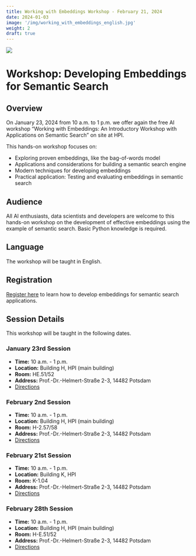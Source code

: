 ```yaml
---
title: Working with Embeddings Workshop - February 21, 2024
date: 2024-01-03
image: '/img/working_with_embeddings_english.jpg'
weight: 2
draft: true
---
```


![](/img/working_with_embeddings_english.jpg)

# Workshop: Developing Embeddings for Semantic Search

## Overview

On January 23, 2024 from 10 a.m. to 1 p.m. we offer again the free AI workshop “Working with Embeddings: An Introductory Workshop with Applications on Semantic Search” on site at HPI.   

This hands-on workshop focuses on:
- Exploring proven embeddings, like the bag-of-words model
- Applications and considerations for building a semantic search engine
- Modern techniques for developing embeddings
- Practical application: Testing and evaluating embeddings in semantic search

## Audience
 
All AI enthusiasts, data scientists and developers are welcome to this hands-on workshop on the development of effective embeddings using the example of semantic search. Basic Python knowledge is required.

## Language
The workshop will be taught in English.

## Registration
[Register here](https://hpi.de/en/the-hpi/registration/2024/embeddings-workshop/) to learn how to develop embeddings for semantic search applications.

## Session Details
This workshop will be taught in the following dates. 

### January 23rd Session
- **Time:** 10 a.m. - 1 p.m.
- **Location:** Building H, HPI (main building)
- **Room:** HE.51/52
- **Address:** Prof.-Dr.-Helmert-Straße 2-3, 14482 Potsdam
- [Directions](https://hpi.de/en/the-hpi/organization/directions.html)

### February 2nd Session
- **Time:** 10 a.m. - 1 p.m.
- **Location:**  Building H, HPI (main building)
- **Room:**  H-2.57/58
- **Address:** Prof.-Dr.-Helmert-Straße 2-3, 14482 Potsdam
- [Directions](https://hpi.de/en/the-hpi/organization/directions.html)

### February 21st Session
- **Time:** 10 a.m. - 1 p.m.
- **Location:** Building K, HPI
- **Room:** K-1.04
- **Address:** Prof.-Dr.-Helmert-Straße 2-3, 14482 Potsdam
- [Directions](https://hpi.de/en/the-hpi/organization/directions.html)

### February 28th Session
- **Time:** 10 a.m. - 1 p.m.
- **Location:** Building H, HPI (main building)
- **Room:** H-E.51/52
- **Address:** Prof.-Dr.-Helmert-Straße 2-3, 14482 Potsdam
- [Directions](https://hpi.de/en/the-hpi/organization/directions.html)